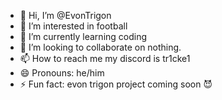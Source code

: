 - 👋 Hi, I’m @EvonTrigon
- 👀 I’m interested in football
- 🌱 I’m currently learning coding
- 💞️ I’m looking to collaborate on nothing.
- 📫 How to reach me my discord is tr1cke1
- 😄 Pronouns: he/him
- ⚡ Fun fact: evon trigon project coming soon 😈

<!---
EvonTrigon/EvonTrigon is a ✨ special ✨ repository because its `README.md` (this file) appears on your GitHub profile.
You can click the Preview link to take a look at your changes.
--->
